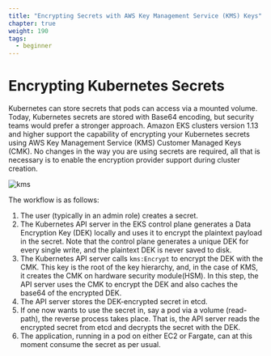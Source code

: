 ```yaml
---
title: "Encrypting Secrets with AWS Key Management Service (KMS) Keys"
chapter: true
weight: 190
tags:
  - beginner
---
```


# Encrypting Kubernetes Secrets

Kubernetes can store secrets that pods can access via a mounted volume. Today, Kubernetes secrets are stored with Base64 encoding, but security teams would prefer a stronger approach. Amazon EKS clusters version 1.13 and higher support the capability of encrypting your Kubernetes secrets using AWS Key Management Service (KMS) Customer Managed Keys (CMK). No changes in the way you are using secrets are required, all that is necessary is to enable the encryption provider support during cluster creation.

![kms](/images/eks-secrets-flow-small-1-1024x621.png)


The workflow is as follows:

1. The user (typically in an admin role) creates a secret.
2. The Kubernetes API server in the EKS control plane generates a Data Encryption Key (DEK) locally and uses it to encrypt the plaintext payload in the secret. Note that the control plane generates a unique DEK for every single write, and the plaintext DEK is never saved to disk.
3. The Kubernetes API server calls ```kms:Encrypt``` to encrypt the DEK with the CMK. This key is the root of the key hierarchy, and, in the case of KMS, it creates the CMK on hardware security module(HSM). In this step, the API server uses the CMK to encrypt the DEK and also caches the base64 of the encrypted DEK.
4. The API server stores the DEK-encrypted secret in etcd.
5. If one now wants to use the secret in, say a pod via a volume (read-path), the reverse process takes place. That is, the API server reads the encrypted secret from etcd and decrypts the secret with the DEK.
6. The application, running in a pod on either EC2 or Fargate, can at this moment consume the secret as per usual.